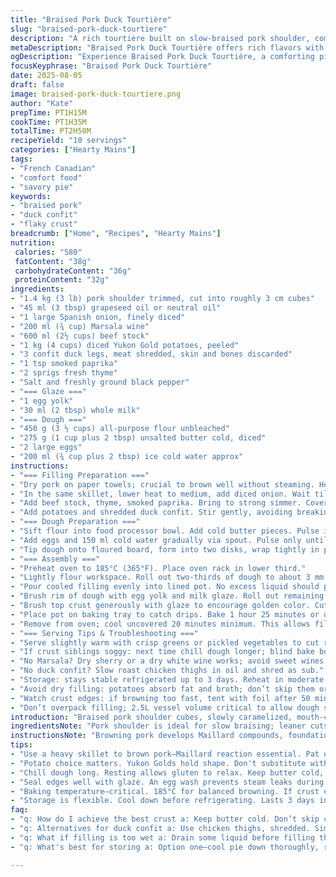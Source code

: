 ```yaml
---
title: "Braised Pork Duck Tourtière"
slug: "braised-pork-duck-tourtiere"
description: "A rich tourtière built on slow-braised pork shoulder, combined with shredded duck confit. Thickened with diced Yukon Gold potatoes instead of Russets, adding a waxier texture. The dough is a flaky, salted butter crust, quick-blended, chilled, and rolled thin. The filling simmers until pork cubes give way, juices reduce, and aromatics deepen. Substituted Marsala wine for white for earthier flavor; added a pinch of smoked paprika and fresh thyme to bridge pork and duck. Oven baked till golden, glossy, with a distinct incision for steam release. Comfort and complexity in each cut, layered textures and meaty undertones."
metaDescription: "Braised Pork Duck Tourtière offers rich flavors with tender pork and duck, encased in flaky crust. A French-Canadian classic worth making."
ogDescription: "Experience Braised Pork Duck Tourtière, a comforting pie with slow-braised pork, duck confit, and a golden, flaky crust."
focusKeyphrase: "Braised Pork Duck Tourtière"
date: 2025-08-05
draft: false
image: braised-pork-duck-tourtiere.png
author: "Kate"
prepTime: PT1H15M
cookTime: PT1H35M
totalTime: PT2H50M
recipeYield: "10 servings"
categories: ["Hearty Mains"]
tags:
- "French Canadian"
- "comfort food"
- "savory pie"
keywords:
- "braised pork"
- "duck confit"
- "flaky crust"
breadcrumb: ["Home", "Recipes", "Hearty Mains"]
nutrition: 
 calories: "580"
 fatContent: "38g"
 carbohydrateContent: "36g"
 proteinContent: "32g"
ingredients:
- "1.4 kg (3 lb) pork shoulder trimmed, cut into roughly 3 cm cubes"
- "45 ml (3 tbsp) grapeseed oil or neutral oil"
- "1 large Spanish onion, finely diced"
- "200 ml (¾ cup) Marsala wine"
- "600 ml (2½ cups) beef stock"
- "1 kg (4 cups) diced Yukon Gold potatoes, peeled"
- "3 confit duck legs, meat shredded, skin and bones discarded"
- "1 tsp smoked paprika"
- "2 sprigs fresh thyme"
- "Salt and freshly ground black pepper"
- "=== Glaze ==="
- "1 egg yolk"
- "30 ml (2 tbsp) whole milk"
- "=== Dough ==="
- "450 g (3 ½ cups) all-purpose flour unbleached"
- "275 g (1 cup plus 2 tbsp) unsalted butter cold, diced"
- "2 large eggs"
- "200 ml (¾ cup plus 2 tbsp) ice cold water approx"
instructions:
- "=== Filling Preparation ==="
- "Dry pork on paper towels; crucial to brown well without steaming. Heat grapeseed oil in heavy skillet over medium-high. Brown pork in batches so cubes don’t overcrowd and sweat. Look for even golden crust, not black spots. Salt and pepper immediately after browning. Transfer pork to large Dutch oven or heavy pot."
- "In the same skillet, lower heat to medium, add diced onion. Wait till translucent, edges soft, smell sweet onion aroma; about 6 minutes. Deglaze skillet with Marsala wine. Scrape brown bits loose with wooden spatula; this is flavor base. Pour over pork in pot."
- "Add beef stock, thyme, smoked paprika. Bring to strong simmer. Cover and lower heat to gentle poach. You want barely bubbling, slow movement in liquid. Simmer 1 hour 10 minutes uncovered or until pork starts becoming tender but still holds shape."
- "Add potatoes and shredded duck confit. Stir gently, avoiding breaking pork cubes. Bring back to simmer uncovered. Cook additional 35 minutes or until potatoes are soft but not falling apart; should start to thicken the stew. Season to taste with salt and pepper. Remove thyme stems. Let mixture cool to near room temperature, crucial for easy filling later."
- "=== Dough Preparation ==="
- "Sift flour into food processor bowl. Add cold butter pieces. Pulse in short bursts, watch closely, you want pea-sized butter lumps coated in flour; this gives flakiness. Avoid melting butter – keep pulses quick and cold. If you don’t have a processor, rub cold butter with fingers into flour but work fast to avoid warming."
- "Add eggs and 150 ml cold water gradually via spout. Pulse only until dough just clumps but isn’t wet or sticky. Dough should come together but remain slightly shaggy. Add more ice water cautiously, 1 tbsp at a time if needed. Avoid overworking to prevent toughness."
- "Tip dough onto floured board, form into two disks, wrap tightly in plastic. Chill minimum 45 minutes. Chilling rests gluten and solidifies butter, essential for tender crust and rolling ease."
- "=== Assembly ==="
- "Preheat oven to 185°C (365°F). Place oven rack in lower third."
- "Lightly flour workspace. Roll out two-thirds of dough to about 3 mm thickness. Line a 2.5-liter (10 cup) casserole or heavy pot with this dough, leaving a generous overhang (about 3-4 cm). Avoid stretching; if dough shrinks, rest 10 minutes, then re-roll carefully."
- "Pour cooled filling evenly into lined pot. No excess liquid should pool; if too wet, drain or reduce liquid by simmering longer next time."
- "Brush rim of dough with egg yolk and milk glaze. Roll out remaining dough disk to a circle just wider than pot opening. Cover filling with second dough round, pressing edges to seal well. Crimp or flute edges for tight seal—prevents filling leaks during baking."
- "Brush top crust generously with glaze to encourage golden color. Cut a small central steam vent: slit about 2 cm to let gases escape without deflating crust."
- "Place pot on baking tray to catch drips. Bake 1 hour 25 minutes or until crust is deep golden brown, sound hollow when tapped. Hot filling will bubble up slight steam through vent."
- "Remove from oven; cool uncovered 20 minutes minimum. This allows filling to settle, makes slicing cleaner."
- "=== Serving Tips & Troubleshooting ==="
- "Serve slightly warm with crisp greens or pickled vegetables to cut richness."
- "If crust siblings soggy: next time chill dough longer; blind bake bottom crust for 8 minutes before filling if needed."
- "No Marsala? Dry sherry or a dry white wine works; avoid sweet wines which alter the savory balance."
- "No duck confit? Slow roast chicken thighs in oil and shred as sub."
- "Storage: stays stable refrigerated up to 3 days. Reheat in moderate oven to keep crust crisp."
- "Avoid dry filling: potatoes absorb fat and broth; don’t skip them or add breadcrumbs instead."
- "Watch crust edges: if browning too fast, tent with foil after 50 minutes."
- "Don’t overpack filling; 2.5L vessel volume critical to allow dough seal and expansion."
introduction: "Braised pork shoulder cubes, slowly caramelized, mouth-coating fat rendered, puddle polished with deep Marsala richness. Onion translucency releases sweetness, sharpens filling. Yukon Golds add sturdiness, waxy texture that binds instead of disintegrates. Duck confit shredded, tender, adds punch of seasoned depth — no skin or bones preventing an even fold. Salt, pepper, smoked paprika, thyme combine for layers. Dough: salted butter ensures flakiness, rolled thin but strong. Egg yolk glaze for pure shine. Bake until golden, fragrant. Incision vents steam so crust never soggy but brittle-crisp. Interior savory stew, thick without glue. Let sit—even ten minutes helps. Slicing neat, serving simple. Kitchen smells rich of slow braise and butter. Timings flexible, trust senses, not clock."
ingredientsNote: "Pork shoulder is ideal for slow braising; leaner cuts will dry out. Trim visible fat to avoid greasy filling but keep some marbling for softness. Grapeseed oil or other neutral fats tolerate higher heat for browning better than olive oil, which can burn and leave bitterness. Using Marsala replaces simpler white wine; its tannins and sweetness deepen flavor, tying better with duck. Yukon Gold potatoes hold shape better than Russets, which tend to break down into mush, useful but less textural contrast. Duck confit must be fully drained and shredded to remove excess oil and prevent greasy pie. Butter is unsalted to control salt balance since pork and stock add sodium. Egg yolk glaze mixed with milk or cream promotes color and slight shine, essential for rustic yet polished crust finish. Dough should be chilled thoroughly before rolling to prevent shrinking and maintain flakes. Water must be ice cold, especially in warm kitchens, to ensure butter stays firm during mixing."
instructionsNote: "Browning pork develops Maillard compounds, foundation of flavor. Avoid overcrowding pan; crowding causes steaming, no crust. Degauling pan with Marsala unlocks pan fond, unlocking richness. Slow simmering fills pot with aroma but avoid rolling boil which toughens pork. Simmer uncovered after adding potatoes reduces excess moisture, concentrating flavors and thickening naturally. Rolling dough quickly stops butter melting; keep fingers cold; rinse flour often to prevent sticking. Avoid overmixing dough; overworked gluten yields tough crust. Rest dough in fridge minimum 45 minutes to relax gluten, chill butter. Rolling dough without stretching allows uniform thickness, avoids shrinkage during baking. Sealing edges with egg wash ensures edges bond firmly preventing steam leaks. Slit in top crust lets steam escape; no vent means soggy crust and torn pie. Baking at moderate 185°C promotes even browning inside and out. Resting pie post-baking crucial for filling to set, stopping runny messes when cut. Cool pie on wire rack to let steam escape bottom crust, keeping it crisp. Slashing dough properly avoids blowouts. Keep baking tray under pie to catch drips and avoid oven mess. If crust edges brown too fast, tent foil to avoid burning without sacrificing overall baking."
tips:
- "Use a heavy skillet to brown pork—Maillard reaction essential. Pat dry pork cubes. Overcrowding causes steaming. Look for golden color, not burnt. Season immediately after browning. Transfer to a pot for simmering."
- "Potato choice matters. Yukon Golds hold shape. Don't substitute with Russets or breadcrumbs—texture of filling changes. They absorb fat but remain intact. Cooking uncovered helps thicken the filling."
- "Chill dough long. Resting allows gluten to relax. Keep butter cold, use ice water; room temp water ruins flakiness. Be wary of overworking dough, avoid toughness. Rolling should be even, don't stretch it."
- "Seal edges well with glaze. An egg wash prevents steam leaks during baking. If venting isn’t done, crust becomes soggy. Cut a small slit in top crust to allow steam to escape."
- "Baking temperature—critical. 185°C for balanced browning. If crust edges brown too quickly, tent with foil. Let pie cool after baking, helps filling set before slicing."
- "Storage is flexible. Cool down before refrigerating. Lasts 3 days in fridge. Reheat in moderate oven for crispiness. Always aim to keep crust intact, consider reheating methods."
faq:
- "q: How do I achieve the best crust a: Keep butter cold. Don’t skip chilling. Blind baking helps. Rolling without stretching prevents shrink. The crust should be golden, firm to the touch."
- "q: Alternatives for duck confit a: Use chicken thighs, shredded. Similar richness, make sure to season well. Don’t skip on herb balance, like thyme. Versatile enough to work in various meats."
- "q: What if filling is too wet a: Drain some liquid before filling the dough, or simmer longer to reduce. Balance is key. Do not add breadcrumbs; they alter texture completely."
- "q: What's best for storing a: Option one—cool pie down thoroughly, refrigerate covered. Option two—freeze before baking. Best results come with proper storage methods. Consider reheating details for crispy crust."

---
```

